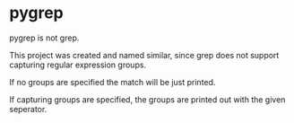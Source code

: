 # pygrep

pygrep is not grep.

This project was created and named similar, since grep does not support capturing regular expression groups.

If no groups are specified the match will be just printed.

If capturing groups are specified, the groups are printed out with the given seperator.
